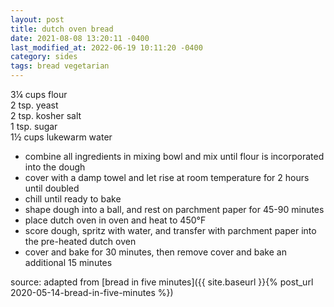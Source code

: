 ```yaml
---
layout: post
title: dutch oven bread
date: 2021-08-08 13:20:11 -0400
last_modified_at: 2022-06-19 10:11:20 -0400
category: sides
tags: bread vegetarian
---
```


3¼ cups flour  
2 tsp. yeast  
2 tsp. kosher salt  
1 tsp. sugar  
1½ cups lukewarm water  

* combine all ingredients in mixing bowl and mix until flour is incorporated into the dough
* cover with a damp towel and let rise at room temperature for 2 hours until doubled
* chill until ready to bake
* shape dough into a ball, and rest on parchment paper for 45-90 minutes
* place dutch oven in oven and heat to 450°F
* score dough, spritz with water, and transfer with parchment paper into the pre-heated dutch oven
* cover and bake for 30 minutes, then remove cover and bake an additional 15 minutes

source: adapted from [bread in five minutes]({{ site.baseurl }}{% post_url 2020-05-14-bread-in-five-minutes %})
